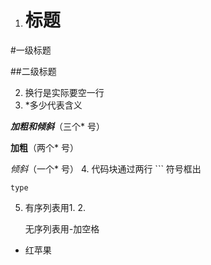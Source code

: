 1. # 标题
#一级标题

##二级标题

2. 换行是实际要空一行
3. *多少代表含义

***加粗和倾斜***（三个* 号）

**加粗**（两个* 号）

*倾斜*（一个* 号）
4. 代码块通过两行 ``` 符号框出
```
type
```
5. 有序列表用1. 2. 

   无序列表用-加空格

- 红苹果
